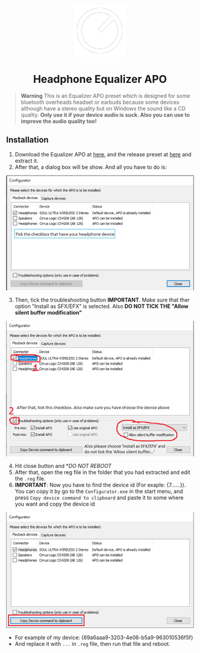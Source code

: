 <div align = "center">
<img src="./logo.png"/>

<h1 >Headphone Equalizer APO</h1>
</div>

> **Warning**
This is an Equalizer APO preset which is designed for some bluetooth overheads headset or earbuds because some devices although have a stereo quality but on Windows the sound like a CD quality.
**Only use it if your device audio is suck. Also you can use to improve the audio quality too!**

## Installation

1. Download the Equalizer APO at [here](https://sourceforge.net/projects/equalizerapo/files/), and the release preset at [here](https://sourceforge.net/projects/equalizerapo/) and extract it.
2. After that, a dialog box will be show. And all you have to do is:

![img](./img(guide)/step1.png)

3. Then, tick the troubleshooting button **IMPORTANT**. Make sure that ther option "Install as SFX/EFX" is selected. Also **DO NOT TICK THE "Allow silent buffer modification"**

![img](./img(guide)/step2.png)

4. Hit close button and **DO NOT REBOOT*    
5. After that, open the reg file in the folder that you had extracted and edit the `.reg` file.
6. **IMPORTANT**: Now you have to find the device id (For exaple: {7......}). You can copy it by go to the `Configurator.exe` in the start menu, and press `Copy device command to clipboard` and paste it to some where you want and copy the device id

![img](./img(guide)/step3.png)

- For example of my device: {69a6aaa9-3203-4e06-b5a9-963010536f5f}
- And replace it with `...` in `.reg` file, then run that file and reboot.